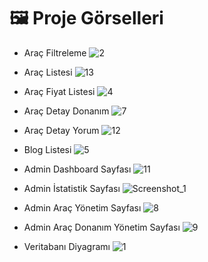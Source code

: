 # 🖼️ Proje Görselleri

* Araç Filtreleme
![2](https://github.com/user-attachments/assets/7dbc3eec-592f-4065-8b32-a582f66337c4)

* Araç Listesi
![13](https://github.com/user-attachments/assets/2e2831cf-4578-4644-a3b0-7bb9ebd73bab)

* Araç Fiyat Listesi
![4](https://github.com/user-attachments/assets/b979eb24-8fe1-45ca-add2-8a67148f81f2)

* Araç Detay Donanım
![7](https://github.com/user-attachments/assets/0261f98c-c5e7-4239-b166-a02bbfda104c)

* Araç Detay Yorum
![12](https://github.com/user-attachments/assets/b9366a72-dffd-466b-b2c5-a17c421f0b85)

* Blog Listesi
![5](https://github.com/user-attachments/assets/d3d8132f-9e52-4be1-b865-5b05625bc0e1)

* Admin Dashboard Sayfası
![11](https://github.com/user-attachments/assets/69228b55-caef-4912-9304-1d56ed1fb49b)

* Admin İstatistik Sayfası
![Screenshot_1](https://github.com/user-attachments/assets/7f23eb5e-3c30-4b20-8166-35d360161d59)

* Admin Araç Yönetim Sayfası
![8](https://github.com/user-attachments/assets/81bcfeef-2f24-4fbd-b495-910483a98c37)

* Admin Araç Donanım Yönetim Sayfası
![9](https://github.com/user-attachments/assets/e443db39-7fc9-4759-9ca2-dc66c32dff5e)

* Veritabanı Diyagramı
![1](https://github.com/user-attachments/assets/29f66a7c-8a73-4cb6-a24a-b5341bf38d58)


























